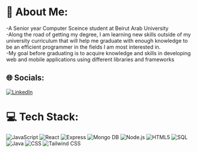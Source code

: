 # 💫 About Me:

<p>-A Senior year Computer Sceince student at Beirut Arab University <br>
-Along the road of getting my degree, I am learning new skills outside of my university curriculum that will help me graduate with enough knowledge to be an efficient programmer in the fields I am most interested in.<br>
-My goal before graduating is to acquire knowledge and skills in developing web and mobile applications using different libraries and frameworks<br>

## 🌐 Socials:
[![LinkedIn](https://img.shields.io/badge/LinkedIn-%230077B5.svg?logo=linkedin&logoColor=white)](https://www.linkedin.com/in/ahmad-daher-76b547272/) 

# 💻 Tech Stack:
![JavaScript](https://img.shields.io/badge/javascript-%23323330.svg?style=for-the-badge&logo=javascript&logoColor=%23F7DF1E) 
![React](https://img.shields.io/badge/react-%2361DAFB.svg?style=for-the-badge&logo=react&logoColor=%2361DAFB&color=%23223344)
![Express](https://img.shields.io/badge/express-ffffff.svg?style=for-the-badge&logo=express&logoColor=white&color=%2320232A)
![Mongo DB](https://img.shields.io/badge/mongodb-%2347A248.svg?style=for-the-badge&logo=mongodb&logoColor=%2347A248&color=%23685422)
![Node.js](https://img.shields.io/badge/node.js-%23339933.svg?style=for-the-badge&logo=node.js&logoColor=white&color=%23339933)
![HTML5](https://img.shields.io/badge/html5-%23E34F26.svg?style=for-the-badge&logo=html5&logoColor=white)
![SQL](https://img.shields.io/badge/sql-black.svg?style=for-the-badge&logo=sql&logoColor=white)
![Java](https://img.shields.io/badge/java-%23FF5722.svg?style=for-the-badge&logo=java&logoColor=white&color=%23FF5722)
![CSS](https://img.shields.io/badge/CSS-%23264de4.svg?style=for-the-badge&logo=css3&color=%23264de4)
![Tailwind CSS](https://img.shields.io/badge/tailwindcss-%2338B2AC.svg?style=for-the-badge&logo=tailwind-css&logoColor=white&color=%2338B2AC)



